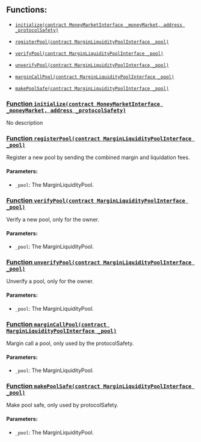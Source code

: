 ## Functions:

- [`initialize(contract MoneyMarketInterface _moneyMarket, address _protocolSafety)`](#MarginLiquidityPoolRegistry-initialize-contract-MoneyMarketInterface-address-)

- [`registerPool(contract MarginLiquidityPoolInterface _pool)`](#MarginLiquidityPoolRegistry-registerPool-contract-MarginLiquidityPoolInterface-)

- [`verifyPool(contract MarginLiquidityPoolInterface _pool)`](#MarginLiquidityPoolRegistry-verifyPool-contract-MarginLiquidityPoolInterface-)

- [`unverifyPool(contract MarginLiquidityPoolInterface _pool)`](#MarginLiquidityPoolRegistry-unverifyPool-contract-MarginLiquidityPoolInterface-)

- [`marginCallPool(contract MarginLiquidityPoolInterface _pool)`](#MarginLiquidityPoolRegistry-marginCallPool-contract-MarginLiquidityPoolInterface-)

- [`makePoolSafe(contract MarginLiquidityPoolInterface _pool)`](#MarginLiquidityPoolRegistry-makePoolSafe-contract-MarginLiquidityPoolInterface-)

### [Function `initialize(contract MoneyMarketInterface _moneyMarket, address _protocolSafety)`](#MarginLiquidityPoolRegistry-initialize-contract-MoneyMarketInterface-address-)

No description

### [Function `registerPool(contract MarginLiquidityPoolInterface _pool)`](#MarginLiquidityPoolRegistry-registerPool-contract-MarginLiquidityPoolInterface-)

Register a new pool by sending the combined margin and liquidation fees.

#### Parameters:

- `_pool`: The MarginLiquidityPool.

### [Function `verifyPool(contract MarginLiquidityPoolInterface _pool)`](#MarginLiquidityPoolRegistry-verifyPool-contract-MarginLiquidityPoolInterface-)

Verify a new pool, only for the owner.

#### Parameters:

- `_pool`: The MarginLiquidityPool.

### [Function `unverifyPool(contract MarginLiquidityPoolInterface _pool)`](#MarginLiquidityPoolRegistry-unverifyPool-contract-MarginLiquidityPoolInterface-)

Unverify a pool, only for the owner.

#### Parameters:

- `_pool`: The MarginLiquidityPool.

### [Function `marginCallPool(contract MarginLiquidityPoolInterface _pool)`](#MarginLiquidityPoolRegistry-marginCallPool-contract-MarginLiquidityPoolInterface-)

Margin call a pool, only used by the protocolSafety.

#### Parameters:

- `_pool`: The MarginLiquidityPool.

### [Function `makePoolSafe(contract MarginLiquidityPoolInterface _pool)`](#MarginLiquidityPoolRegistry-makePoolSafe-contract-MarginLiquidityPoolInterface-)

Make pool safe, only used by protocolSafety.

#### Parameters:

- `_pool`: The MarginLiquidityPool.
